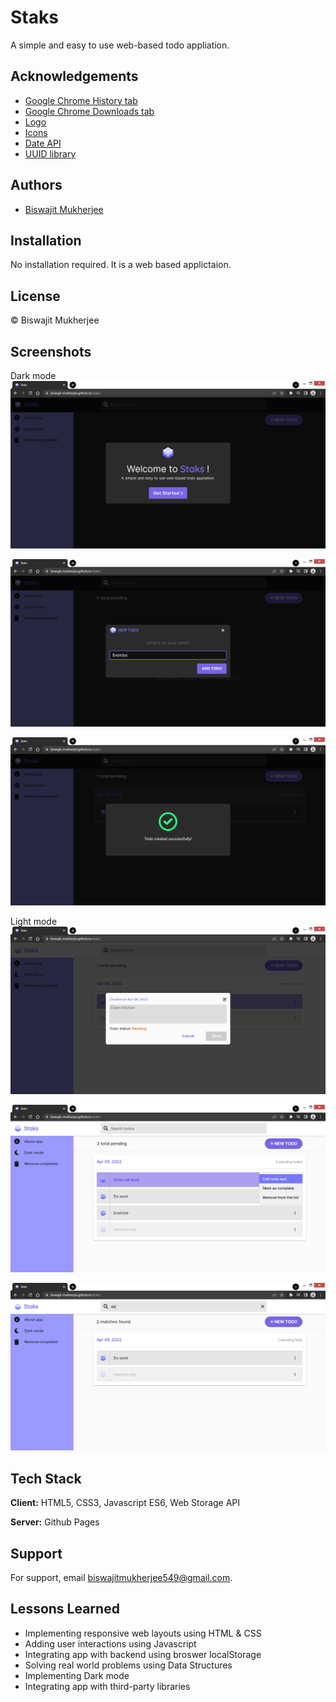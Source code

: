 
# Staks

A simple and easy to use web-based todo appliation.


## Acknowledgements

 - [Google Chrome History tab](chrome://history/)
 - [Google Chrome Downloads tab](chrome://downloads/)
 - [Logo](https://iconscout.com/icon/layer-1957315)
 - [Icons](https://fontawesome.com/icons)
 - [Date API](https://day.js.org/)
 - [UUID library](https://github.com/uuidjs/uuid)
 
 


## Authors

- [Biswajit Mukherjee](https://github.com/Biswajit-Mukherjee)


## Installation

No installation required. It is a web based applictaion.

    
## License

&copy; Biswajit Mukherjee


<!-- ![Logo](./img/logo.ico) -->


## Screenshots

Dark mode
![App Dark Screenshot 1](./img/screenshots/app-dark-ss-1.png)

![App Dark Screenshot 2](./img/screenshots/app-dark-ss-2.png)

![App Dark Screenshot 3](./img/screenshots/app-dark-ss-3.png)


Light mode
![App Light Screenshot 1](./img/screenshots/app-light-ss-1.png)

![App Light Screenshot 2](./img/screenshots/app-light-ss-2.png)

![App Light Screenshot 3](./img/screenshots/app-light-ss-3.png)


## Tech Stack

**Client:** HTML5, CSS3, Javascript ES6, Web Storage API

**Server:** Github Pages


## Support

For support, email biswajitmukherjee549@gmail.com.


## Lessons Learned

- Implementing responsive web layouts using HTML & CSS
- Adding user interactions using Javascript
- Integrating app with backend using broswer localStorage
- Solving real world problems using Data Structures
- Implementing Dark mode
- Integrating app with third-party libraries


